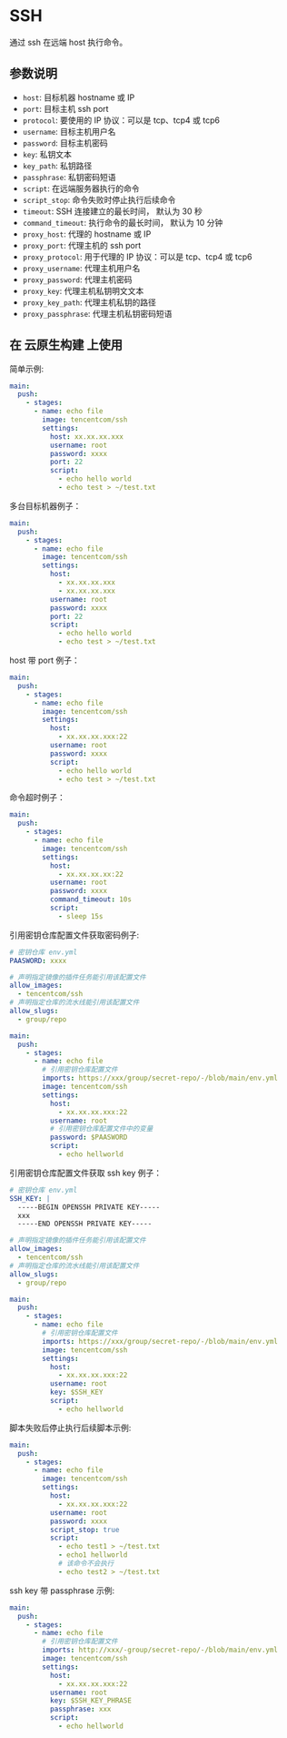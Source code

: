 # SSH

通过 ssh 在远端 host 执行命令。

## 参数说明

- `host`: 目标机器 hostname 或 IP
- `port`: 目标主机 ssh port
- `protocol`: 要使用的 IP 协议：可以是 tcp、tcp4 或 tcp6
- `username`: 目标主机用户名
- `password`: 目标主机密码
- `key`: 私钥文本
- `key_path`: 私钥路径
- `passphrase`: 私钥密码短语
- `script`: 在远端服务器执行的命令
- `script_stop`: 命令失败时停止执行后续命令
- `timeout`: SSH 连接建立的最长时间， 默认为 30 秒
- `command_timeout`: 执行命令的最长时间， 默认为 10 分钟
- `proxy_host`: 代理的 hostname 或 IP
- `proxy_port`: 代理主机的 ssh port
- `proxy_protocol`: 用于代理的 IP 协议：可以是 tcp、tcp4 或 tcp6
- `proxy_username`: 代理主机用户名
- `proxy_password`: 代理主机密码
- `proxy_key`: 代理主机私钥明文文本
- `proxy_key_path`: 代理主机私钥的路径
- `proxy_passphrase`: 代理主机私钥密码短语

## 在 云原生构建 上使用

简单示例:

```yaml
main:
  push:
    - stages:
      - name: echo file
        image: tencentcom/ssh
        settings:
          host: xx.xx.xx.xxx
          username: root
          password: xxxx
          port: 22
          script:
            - echo hello world
            - echo test > ~/test.txt
```

多台目标机器例子：

```yaml
main:
  push:
    - stages:
      - name: echo file
        image: tencentcom/ssh
        settings:
          host: 
            - xx.xx.xx.xxx
            - xx.xx.xx.xxx
          username: root
          password: xxxx
          port: 22
          script:
            - echo hello world
            - echo test > ~/test.txt
```

host 带 port 例子：

```yaml
main:
  push:
    - stages:
      - name: echo file
        image: tencentcom/ssh
        settings:
          host: 
            - xx.xx.xx.xxx:22
          username: root
          password: xxxx
          script:
            - echo hello world
            - echo test > ~/test.txt
```

命令超时例子：

```yaml
main:
  push:
    - stages:
      - name: echo file
        image: tencentcom/ssh
        settings:
          host: 
            - xx.xx.xx.xx:22
          username: root
          password: xxxx
          command_timeout: 10s
          script:
            - sleep 15s
```

引用密钥仓库配置文件获取密码例子:

```yaml
# 密钥仓库 env.yml
PAASWORD: xxxx

# 声明指定镜像的插件任务能引用该配置文件
allow_images:
  - tencentcom/ssh
# 声明指定仓库的流水线能引用该配置文件
allow_slugs:
  - group/repo
```

```yaml
main:
  push:
    - stages:
      - name: echo file
        # 引用密钥仓库配置文件
        imports: https://xxx/group/secret-repo/-/blob/main/env.yml
        image: tencentcom/ssh
        settings:
          host: 
            - xx.xx.xx.xxx:22
          username: root
          # 引用密钥仓库配置文件中的变量
          password: $PAASWORD
          script:
            - echo hellworld
```

引用密钥仓库配置文件获取 ssh key 例子：

```yaml
# 密钥仓库 env.yml
SSH_KEY: |
  -----BEGIN OPENSSH PRIVATE KEY-----
  xxx
  -----END OPENSSH PRIVATE KEY-----

# 声明指定镜像的插件任务能引用该配置文件
allow_images:
  - tencentcom/ssh
# 声明指定仓库的流水线能引用该配置文件
allow_slugs:
  - group/repo
```

```yaml
main:
  push:
    - stages:
      - name: echo file
        # 引用密钥仓库配置文件
        imports: https://xxx/group/secret-repo/-/blob/main/env.yml
        image: tencentcom/ssh
        settings:
          host: 
            - xx.xx.xx.xxx:22
          username: root
          key: $SSH_KEY
          script:
            - echo hellworld
```

脚本失败后停止执行后续脚本示例:

```yaml
main:
  push:
    - stages:
      - name: echo file
        image: tencentcom/ssh
        settings:
          host: 
            - xx.xx.xx.xxx:22
          username: root
          password: xxxx
          script_stop: true
          script:
            - echo test1 > ~/test.txt
            - echo1 hellworld
            # 该命令不会执行
            - echo test2 > ~/test.txt
```

ssh key 带 passphrase 示例:

```yaml
main:
  push:
    - stages:
      - name: echo file
        # 引用密钥仓库配置文件
        imports: http://xxx/-group/secret-repo/-/blob/main/env.yml
        image: tencentcom/ssh
        settings:
          host: 
            - xx.xx.xx.xxx:22
          username: root
          key: $SSH_KEY_PHRASE
          passphrase: xxx
          script:
            - echo hellworld
```
